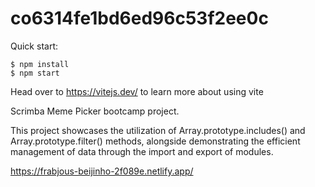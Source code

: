 # co6314fe1bd6ed96c53f2ee0c

Quick start:

```
$ npm install
$ npm start
````

Head over to https://vitejs.dev/ to learn more about using vite

Scrimba Meme Picker bootcamp project. 

This project showcases the utilization of Array.prototype.includes() and Array.prototype.filter() methods, alongside demonstrating the efficient management of data through the import and export of modules.


https://frabjous-beijinho-2f089e.netlify.app/
